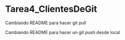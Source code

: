 # Tarea4_ClientesDeGit
 
Cambiando README para hacer git pull

Cambiando README para hacer un git push desde local